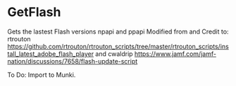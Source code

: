# GetFlash
Gets the lastest Flash versions
npapi and ppapi
Modified from and Credit to:
rtrouton
https://github.com/rtrouton/rtrouton_scripts/tree/master/rtrouton_scripts/install_latest_adobe_flash_player
and cwaldrip
https://www.jamf.com/jamf-nation/discussions/7658/flash-update-script

To Do:
Import to Munki.
